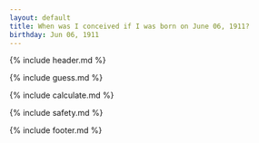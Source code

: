```yaml
---
layout: default
title: When was I conceived if I was born on June 06, 1911?
birthday: Jun 06, 1911
---
```


{% include header.md %}

{% include guess.md %}

{% include calculate.md %}

{% include safety.md %}

{% include footer.md %}



